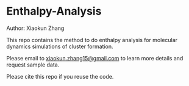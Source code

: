 # Enthalpy-Analysis
Author: Xiaokun Zhang

This repo contains the method to do enthalpy analysis for molecular dynamics simulations of cluster formation. 

Please email to xiaokun.zhang15@gmail.com to learn more details and request sample data. 

Please cite this repo if you reuse the code.


